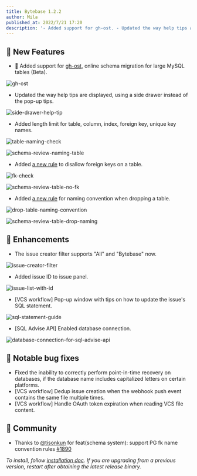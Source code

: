 ```yaml
---
title: Bytebase 1.2.2
author: Mila
published_at: 2022/7/21 17:20
description: '- Added support for gh-ost. - Updated the way help tips are displayed, using a side drawer instead of the pop-up tips.'
---
```


## 🚀 New Features

- 👻 Added support for [gh-ost](https://github.com/github/gh-ost), online schema migration for large MySQL tables (Beta).

![gh-ost](/content/changelog/1.2.2/gh-ost.webp)

- Updated the way help tips are displayed, using a side drawer instead of the pop-up tips.

![side-drawer-help-tip](/content/changelog/1.2.2/side-drawer-help-tip.gif)

- Added length limit for table, column, index, foreign key, unique key names.

![table-naming-check](/content/changelog/1.2.2/table-naming-check.webp)

![schema-review-naming-table](/content/changelog/1.2.2/schema-review-naming-table.webp)

- Added [a new rule](https://www.bytebase.com/docs/sql-review/review-rules#table.no-foreign-key) to disallow foreign keys on a table.

![fk-check](/content/changelog/1.2.2/fk-check.webp)

![schema-review-table-no-fk](/content/changelog/1.2.2/schema-review-table-no-fk.webp)

- Added [a new rule](https://www.bytebase.com/docs/sql-review/review-rules#table.table-drop-naming) for naming convention when dropping a table.

![drop-table-naming-convention](/content/changelog/1.2.2/drop-table-naming-convention.webp)

![schema-review-table-drop-naming](/content/changelog/1.2.2/schema-review-table-drop-naming.webp)

## 🎄 Enhancements

- The issue creator filter supports "All" and "Bytebase" now.

![issue-creator-filter](/content/changelog/1.2.2/issue-creator-filter.webp)

- Added issue ID to issue panel.

![issue-list-with-id](/content/changelog/1.2.2/issue-list-with-id.webp)

- [VCS workflow] Pop-up window with tips on how to update the issue's SQL statement.

![sql-statement-guide](/content/changelog/1.2.2/sql-statement-guide.webp)

- [SQL Advise API] Enabled database connection.

![database-connection-for-sql-advise-api](/content/changelog/1.2.2/database-connection-for-sql-advise-api.webp)

## 🐞 Notable bug fixes

- Fixed the inability to correctly perform point-in-time recovery on databases, if the database name includes capitalized letters on certain platforms.
- [VCS workflow] Dedup issue creation when the webhook push event contains the same file multiple times.
- [VCS workflow] Handle OAuth token expiration when reading VCS file content.

## 🎠 Community

- Thanks to [@tisonkun](https://github.com/tisonkun) for feat(schema system): support PG fk name convention rules [#1890](https://github.com/bytebase/bytebase/pull/1890)

_To install, follow [installation doc](/docs/get-started/install/overview). If you are upgrading from a previous version, restart after obtaining the latest release binary._
